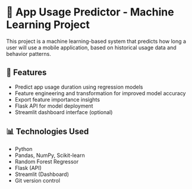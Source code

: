 # 📱 App Usage Predictor - Machine Learning Project

This project is a machine learning-based system that predicts how long a user will use a mobile application, based on historical usage data and behavior patterns.

## 🚀 Features
- Predict app usage duration using regression models
- Feature engineering and transformation for improved model accuracy
- Export feature importance insights
- Flask API for model deployment
- Streamlit dashboard interface (optional)

## 📊 Technologies Used
- Python
- Pandas, NumPy, Scikit-learn
- Random Forest Regressor
- Flask (API)
- Streamlit (Dashboard)
- Git version control


